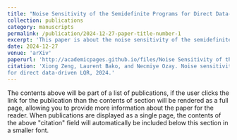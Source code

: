 ```yaml
---
title: "Noise Sensitivity of the Semidefinite Programs for Direct Data-Driven LQR"
collection: publications
category: manuscripts
permalink: /publication/2024-12-27-paper-title-number-1
excerpt: 'This paper is about the noise sensitivity of the semidefinite program (SDP) proposed for direct data-driven infinite-horizon linear quadratic regulator (LQR) problem for discrete-time linear time-invariant systems.'
date: 2024-12-27
venue: 'arXiv'
paperurl: 'http://academicpages.github.io/files/Noise Sensitivity of the Semidefinite Programs for Direct Data-Driven LQR.pdf'
citation: 'Xiong Zeng, Laurent Bako, and Necmiye Ozay. Noise sensitivity of the semidefinite programs
for direct data-driven LQR, 2024.'
---
```


The contents above will be part of a list of publications, if the user clicks the link for the publication than the contents of section will be rendered as a full page, allowing you to provide more information about the paper for the reader. When publications are displayed as a single page, the contents of the above "citation" field will automatically be included below this section in a smaller font.
